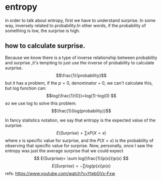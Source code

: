 # entropy

in order to talk about entropy, first we have to understand surprise. In some way, inversely related to probability.In other words, if the probability of something is low, the surprise is high.


## how to calculate surprise.
Because we know there is a type of inverse relationship between probability and surprise ,it's tempting to just use the inverse of probability to calculate surprise.
$$\frac{1}{probability}$$
but it has a problem, if the $p=0$, denominator = 0, we can't calculate this, but log function can:
$$log(\frac{1}{0})=log(1)-log(0) $$
so we use log to solve this problem.
$$\frac{1}{log(probability)}$$

In fancy statistics notation, we say that entropy is the expected value of the surprise.
$$ E(Surprise)= \sum xP(X=x) $$
where $x$ is specific value for surprise, and the $P(X=x)$ is the probability of observing that specific value for surprise.
Now, personally, once I saw the entropy was just the average surprise that we could expect
$$ E(Surprise)= \sum log(\frac{1}{p(x)})p(x) $$
$$ E(Surprise)= -\sum log(p(x))p(x) $$
refs:
https://www.youtube.com/watch?v=YtebGVx-Fxw